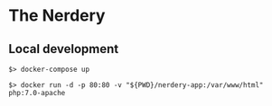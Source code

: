# The Nerdery


## Local development
```
$> docker-compose up
```

```
$> docker run -d -p 80:80 -v "${PWD}/nerdery-app:/var/www/html" php:7.0-apache
```
